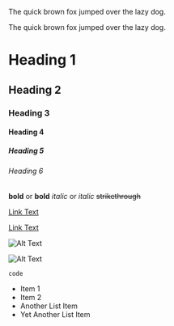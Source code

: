 The quick brown fox jumped over the lazy dog.

The quick brown fox
jumped over the lazy dog.

# Heading 1
## Heading 2
### Heading 3
#### Heading 4
##### Heading 5
###### Heading 6

**bold** or __bold__
*italic* or _italic_
~~strikethrough~~

[Link Text](http://hostname.tld/resource)

[Link Text](http://hostname.tld/resource "Title Text")

![Alt Text](http://hostname.tld/image.png)

![Alt Text](http://hostname.tld/image.png "Title Text")

`code`

- Item 1
- Item 2
- Another List Item
- Yet Another List Item